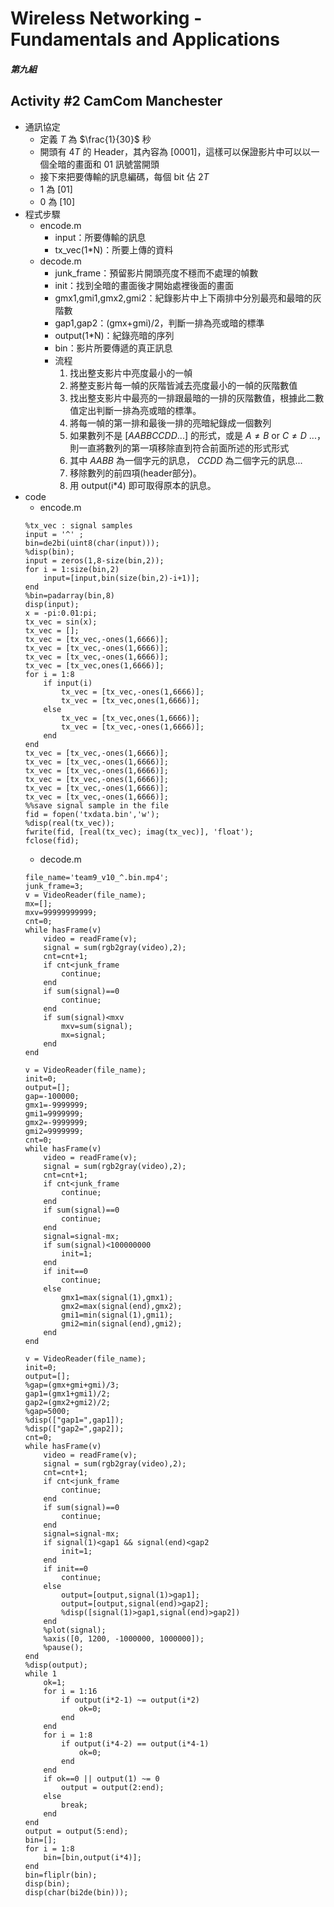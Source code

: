 #  Wireless Networking - Fundamentals and Applications
##### 第九組
## Activity \#2 CamCom Manchester
* 通訊協定
    * 定義 $T$ 為 $\frac{1}{30}$ 秒
    * 開頭有 $4T$ 的 Header，其內容為 $[0001]$，這樣可以保證影片中可以以一個全暗的畫面和 $01$ 訊號當開頭
    * 接下來把要傳輸的訊息編碼，每個 bit 佔 $2T$
    * $1$ 為 $[01]$
    * $0$ 為 $[10]$
* 程式步驟
    * encode.m
        * input：所要傳輸的訊息
        * tx_vec(1*N)：所要上傳的資料
    * decode.m
        * junk_frame：預留影片開頭亮度不穩而不處理的幀數
        * init：找到全暗的畫面後才開始處裡後面的畫面
        * gmx1,gmi1,gmx2,gmi2：紀錄影片中上下兩排中分別最亮和最暗的灰階數
        * gap1,gap2：(gmx+gmi)/2，判斷一排為亮或暗的標準
        * output(1*N)：紀錄亮暗的序列
        * bin：影片所要傳遞的真正訊息
        * 流程
            1. 找出整支影片中亮度最小的一幀
            2. 將整支影片每一幀的灰階皆減去亮度最小的一幀的灰階數值
            3. 找出整支影片中最亮的一排跟最暗的一排的灰階數值，根據此二數值定出判斷一排為亮或暗的標準。
            4. 將每一幀的第一排和最後一排的亮暗紀錄成一個數列
            5. 如果數列不是 $[AABBCCDD...]$ 的形式，或是 ${A}\neq{B}$ or ${C}\neq{D}$ ...，則一直將數列的第一項移除直到符合前面所述的形式形式
            6. 其中 $AABB$ 為一個字元的訊息， $CCDD$ 為二個字元的訊息...
            7. 移除數列的前四項(header部分)。
            8. 用 output(i*4) 即可取得原本的訊息。
* code
    * encode.m
    ```
    %tx_vec : signal samples
    input = '^' ;
    bin=de2bi(uint8(char(input)));
    %disp(bin);
    input = zeros(1,8-size(bin,2));
    for i = 1:size(bin,2)
        input=[input,bin(size(bin,2)-i+1)];
    end
    %bin=padarray(bin,8)
    disp(input);
    x = -pi:0.01:pi;
    tx_vec = sin(x);
    tx_vec = [];
    tx_vec = [tx_vec,-ones(1,6666)];
    tx_vec = [tx_vec,-ones(1,6666)];
    tx_vec = [tx_vec,-ones(1,6666)];
    tx_vec = [tx_vec,ones(1,6666)];
    for i = 1:8
        if input(i)
            tx_vec = [tx_vec,-ones(1,6666)];
            tx_vec = [tx_vec,ones(1,6666)];
        else
            tx_vec = [tx_vec,ones(1,6666)];
            tx_vec = [tx_vec,-ones(1,6666)];
        end
    end
    tx_vec = [tx_vec,-ones(1,6666)];
    tx_vec = [tx_vec,-ones(1,6666)];
    tx_vec = [tx_vec,-ones(1,6666)];
    tx_vec = [tx_vec,-ones(1,6666)];
    tx_vec = [tx_vec,-ones(1,6666)];
    tx_vec = [tx_vec,-ones(1,6666)];
    %%save signal sample in the file
    fid = fopen('txdata.bin','w');
    %disp(real(tx_vec));
    fwrite(fid, [real(tx_vec); imag(tx_vec)], 'float');
    fclose(fid);
    ```
    * decode.m
    ```
    file_name='team9_v10_^.bin.mp4';
    junk_frame=3;
    v = VideoReader(file_name);
    mx=[];
    mxv=99999999999;
    cnt=0;
    while hasFrame(v)
        video = readFrame(v);
        signal = sum(rgb2gray(video),2);
        cnt=cnt+1;
        if cnt<junk_frame
            continue;
        end
        if sum(signal)==0
            continue;
        end
        if sum(signal)<mxv
            mxv=sum(signal);
            mx=signal;
        end
    end

    v = VideoReader(file_name);
    init=0;
    output=[];
    gap=-100000;
    gmx1=-9999999;
    gmi1=9999999;
    gmx2=-9999999;
    gmi2=9999999;
    cnt=0;
    while hasFrame(v)
        video = readFrame(v);
        signal = sum(rgb2gray(video),2);
        cnt=cnt+1;
        if cnt<junk_frame
            continue;
        end
        if sum(signal)==0
            continue;
        end
        signal=signal-mx;
        if sum(signal)<100000000
            init=1;
        end
        if init==0
            continue;
        else
            gmx1=max(signal(1),gmx1);
            gmx2=max(signal(end),gmx2);
            gmi1=min(signal(1),gmi1);
            gmi2=min(signal(end),gmi2);
        end
    end

    v = VideoReader(file_name);
    init=0;
    output=[];
    %gap=(gmx+gmi+gmi)/3;
    gap1=(gmx1+gmi1)/2;
    gap2=(gmx2+gmi2)/2;
    %gap=5000;
    %disp(["gap1=",gap1]);
    %disp(["gap2=",gap2]);
    cnt=0;
    while hasFrame(v)
        video = readFrame(v);
        signal = sum(rgb2gray(video),2);
        cnt=cnt+1;
        if cnt<junk_frame
            continue;
        end
        if sum(signal)==0
            continue;
        end
        signal=signal-mx;
        if signal(1)<gap1 && signal(end)<gap2
            init=1;
        end
        if init==0
            continue;
        else
            output=[output,signal(1)>gap1];
            output=[output,signal(end)>gap2];
            %disp([signal(1)>gap1,signal(end)>gap2])
        end 
        %plot(signal);
        %axis([0, 1200, -1000000, 1000000]);
        %pause();
    end
    %disp(output);
    while 1
        ok=1;
        for i = 1:16
            if output(i*2-1) ~= output(i*2)
                ok=0;
            end
        end
        for i = 1:8
            if output(i*4-2) == output(i*4-1)
                ok=0;
            end
        end
        if ok==0 || output(1) ~= 0
            output = output(2:end);
        else
            break;
        end
    end
    output = output(5:end);
    bin=[];
    for i = 1:8
        bin=[bin,output(i*4)];
    end
    bin=fliplr(bin);
    disp(bin);
    disp(char(bi2de(bin)));
    ```